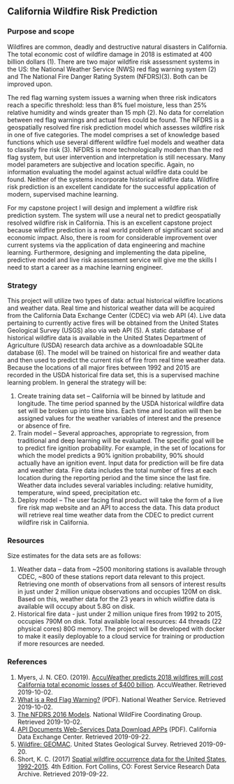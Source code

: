 ## California Wildfire Risk Prediction

### Purpose and scope

Wildfires are common, deadly and destructive natural disasters in California. The total economic cost of wildfire damage in 2018 is estimated at 400 billion dollars (1). There are two major wildfire risk assessment systems in the US: the National Weather Service (NWS) red flag warning system (2) and The National Fire Danger Rating System (NFDRS)(3). Both can be improved upon.

The red flag warning system issues a warning when three risk indicators reach a specific threshold: less than 8% fuel moisture, less than 25% relative humidity and winds greater than 15 mph (2). No data for correlation between red flag warnings and actual fires could be found.
The NFDRS is a geospatially resolved fire risk prediction model which assesses wildfire risk in one of five categories. The model comprises a set of knowledge based functions which use several different wildfire fuel models and weather data to classify fire risk (3). NFDRS is more technologically modern than the red flag system, but user intervention and interpretation is still necessary. Many model parameters are subjective and location specific. Again, no information evaluating the model against actual wildfire data could be found.
Neither of the systems incorporate historical wildfire data. Wildfire risk prediction is an excellent candidate for the successful application of modern, supervised machine learning.

For my capstone project I will design and implement a wildfire risk prediction system. The system will use a neural net to predict geospatially resolved wildfire risk in California. This is an excellent capstone project because wildfire prediction is a real world problem of significant social and economic impact. Also, there is room for considerable improvement over current systems via the application of data engineering and machine learning. Furthermore, designing and implementing the data pipeline, predictive model and live risk assessment service will give me the skills I need to start a career as a machine learning engineer.

### Strategy

This project will utilize two types of data: actual historical wildfire locations and weather data. Real time and historical weather data will be acquired from the California Data Exchange Center (CDEC) via web API (4). Live data pertaining to currently active fires will be obtained from the United States Geological Survey (USGS) also via web API (5). A static database of historical wildfire data is available in the United States Department of Agriculture (USDA) research data archive as a downloadable SQLite database (6).
The model will be trained on historical fire and weather data and then used to predict the current risk of fire from real time weather data. Because the locations of all major fires between 1992 and 2015 are recorded in the USDA historical fire data set, this is a supervised machine learning problem. In general the strategy will be:

1. Create training data set – California will be binned by latitude and longitude. The time period spanned by the USDA historical wildfire data set will be broken up into time bins. Each time and location will then be assigned values for the weather variables of interest and the presence or absence of fire.
2. Train model – Several approaches, appropriate to regression, from traditional and deep learning will be evaluated. The specific goal will be to predict fire ignition probability. For example, in the set of locations for which the model predicts a 90% ignition probability, 90% should actually have an ignition event. Input data for prediction will be fire data and weather data. Fire data includes the total number of fires at each location during the reporting period and the time since the last fire. Weather data includes several variables including: relative humidity, temperature, wind speed, precipitation etc.
3. Deploy model – The user facing final product will take the form of a live fire risk map website and an API to access the data. This data product will retrieve real time weather data from the CDEC to predict current wildfire risk in California.

### Resources

Size estimates for the data sets are as follows:
1. Weather data – data from ~2500 monitoring stations is available through CDEC, ~800 of these stations report data relevant to this project. Retrieving one month of observations from all sensors of interest results in just under 2 million unique observations and occupies 120M on disk. Based on this, weather data for the 23 years in which wildfire data is available will occupy about 5.8G on disk.
2. Historical fire data - just under 2 million unique fires from 1992 to 2015, occupies 790M on disk.
Total available local resources: 44 threads (22 physical cores) 80G memory. The project will be developed with docker to make it easily deployable to a cloud service for training or production if more resources are needed.

### References

1. Myers, J. N. CEO. (2019). [AccuWeather predicts 2018 wildfires will cost California total economic losses of $400 billion](https://www.accuweather.com/en/weather-news/accuweather-predicts-2018-wildfires-will-cost-california-total-economic-losses-of-400-billion/70006691). AccuWeather. Retrieved 2019-10-02.
2. [What is a Red Flag Warning?](https://www.weather.gov/media/lmk/pdf/what_is_a_red_flag_warning.pdf) (PDF). National Weather Service. Retrieved 2019-10-02.
3. [The NFDRS 2016 Models](https://sites.google.com/firenet.gov/nfdrs/the-models). National WildFire Coordinating Group. Retrieved 2019-10-02.
4. [API Documents Web-Services Data Download APPs](https://cdec.water.ca.gov/reportapp/javareports?name=WebWSAppsAPIDocs.pdf) (PDF). California Data Exchange Center. Retrieved 2019-09-22.
5. [Wildfire: GEOMAC](https://www.geomac.gov/). United States Geological Survey. Retrieved 2019-09-20.
6. Short, K. C. (2017) [Spatial wildfire occurrence data for the United States, 1992-2015](https://www.fs.usda.gov/rds/archive/catalog/RDS-2013-0009.4). 4th Edition. Fort Collins, CO: Forest Service Research Data Archive. Retrieved 2019-09-22.

